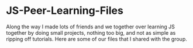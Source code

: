 # JS-Peer-Learning-Files
 Along the way I made lots of friends and we together over learning JS together by doing small projects, nothing too big, and not as simple as ripping off tutorials. Here are some of our files that I shared with the group.
